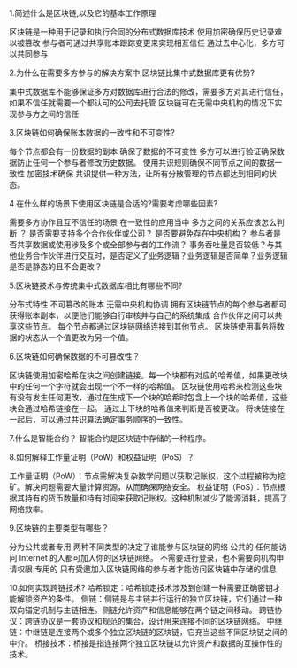 1.简述什么是区块链,以及它的基本工作原理

区块链是一种用于记录和执行合同的分布式数据库技术
使用加密确保历史记录难以被篡改
参与者可通过共享账本跟踪变更来实现相互信任
通过去中心化，多方可以共同参与

2.为什么在需要多方参与的解决方案中,区块链比集中式数据库更有优势?

集中式数据库不能够保证多方对数据库进行合法的修改，需要多方对其进行信任，如果不信任就需要一个都认可的公司去托管
区块链可在无需中央机构的情况下实现参与方之间的信任

3.区块链如何确保账本数据的一致性和不可变性?

每个节点都会有一份数据的副本 确保了数据的不可变性 多方可以进行验证确保数据防止任何一个参与者修改历史数据。
使用共识规则确保不同节点之间的数据一致性 加密技术确保
共识提供一种方法，让所有分散管理的节点都达到相同的状态。

4.在什么样的场景下使用区块链是合适的?需要考虑哪些因素?

需要多方协作且互不信任的场景
在一致性的应用当中 多方之间的关系应该怎么判断 ？
是否需要支持多个合作伙伴或公司？ 是否要避免存在中央机构？ 参与者是否共享数据或使用涉及多个或全部参与者的工作流？
事务吞吐量是否较低？与其他业务合作伙伴进行交互时，是否定义了业务逻辑？业务逻辑是否简单？业务逻辑是否是静态的且不会更改？

5.区块链技术与传统集中式数据库相比有哪些不同?

分布式特性
不可篡改的账本
无需中央机构协调
拥有区块链节点的每个参与者都可获得账本副本，以便他们能够自行审核并与自己的系统集成
合作伙伴之间可以共享这些节点。 每个节点都通过区块链网络连接到其他节点。
区块链使用事务将数据的状态从一个值更改为另一个值。

6.区块链如何确保数据的不可篡改性？

 区块链使用加密哈希在块之间创建链接。每一个块都有对应的哈希值，如果更改块中的任何一个字符就会出现一个不一样的哈希值。
 区块链使用哈希来检测这些块有没有发生任何更改，通过在生成下一个块的哈希时包含上一个块的哈希值，这些块会通过哈希链接在一起。
 通过上下块的哈希值来判断是否被更改。
 将块链接在一起后，可以通过共识算法确定事务顺序的一致性。
 
7.什么是智能合约？
智能合约是区块链中存储的一种程序。

8.如何解释工作量证明（PoW）和权益证明（PoS）？

工作量证明（PoW）：节点需解决复杂数学问题以获取记账权，这个过程被称为挖矿。解决问题需要大量计算资源，从而确保网络安全。
权益证明（PoS）：节点根据其持有的货币数量和持有时间来获取记账权。这种机制减少了能源消耗，提高了网络效率。

9.区块链的主要类型有哪些？

分为公共或者专用 两种不同类型的决定了谁能参与区块链的网络
公共的  任何能访问 Internet 的人都可加入你的区块链网络。 不需要进行登录，也不需要向机构申请权限
专用的 只有受邀加入区块链网络的参与者才能访问区块链中存储的信息

10.如何实现跨链技术?
哈希锁定：哈希锁定技术涉及到创建一种需要正确密钥才能解锁资产的条件。
侧链：侧链是与主链并行运行的独立区块链，它们通过一种双向锚定机制与主链相连。侧链允许资产和信息能够在两个链之间移动。
跨链协议：跨链协议是一套协议和规范的集合，设计用来连接不同的区块链网络。
中继链：中继链是连接两个或多个独立区块链的区块链，它充当这些不同区块链之间的中介。
桥接技术：桥接是指连接两个独立区块链以允许资产和数据的互操作性的技术。
